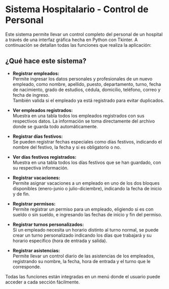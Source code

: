 # Sistema Hospitalario - Control de Personal

Este sistema permite llevar un control completo del personal de un hospital a través de una interfaz gráfica hecha en Python con Tkinter. A continuación se detallan todas las funciones que realiza la aplicación:

## ¿Qué hace este sistema?

- **Registrar empleados:**  
  Permite ingresar los datos personales y profesionales de un nuevo empleado, como nombre, apellido, puesto, departamento, turno, fecha de nacimiento, grado de estudios, cédula, domicilio, teléfono, correo y fecha de ingreso.  
  También valida si el empleado ya está registrado para evitar duplicados.

- **Ver empleados registrados:**  
  Muestra en una tabla todos los empleados registrados con sus respectivos datos. La información se toma directamente del archivo donde se guarda todo automáticamente.

- **Registrar días festivos:**  
  Se pueden registrar fechas especiales como días festivos, indicando el nombre del festivo, la fecha y si es obligatorio o no.

- **Ver días festivos registrados:**  
  Muestra en una tabla todos los días festivos que se han guardado, con su respectiva información.

- **Registrar vacaciones:**  
  Permite asignar vacaciones a un empleado en uno de los dos bloques disponibles (enero-junio o julio-diciembre), indicando la fecha de inicio y de fin.

- **Registrar permisos:**  
  Permite registrar un permiso para un empleado, eligiendo si es con sueldo o sin sueldo, e ingresando las fechas de inicio y fin del permiso.

- **Registrar turnos personalizados:**  
  Si un empleado necesita un horario distinto al turno normal, se puede crear un turno personalizado indicando los días que trabajará y su horario específico (hora de entrada y salida).

- **Registrar asistencias:**  
  Permite llevar un control diario de las asistencias de los empleados, registrando su nombre, la fecha, hora de entrada y el turno que le corresponde.

Todas las funciones están integradas en un menú donde el usuario puede acceder a cada sección fácilmente.
